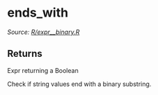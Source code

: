 # ends_with

*Source: [R/expr__binary.R](https://github.com/pola-rs/r-polars/tree/main/R/expr__binary.R)*

## Returns

Expr returning a Boolean

Check if string values end with a binary substring.